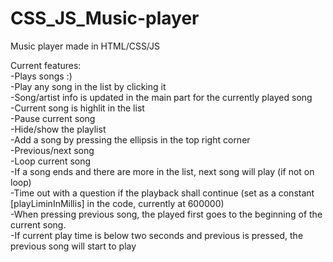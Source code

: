 # CSS_JS_Music-player <br>
Music player made in HTML/CSS/JS <br>

Current features: <br>
  -Plays songs :) <br>
  -Play any song in the list by clicking it <br>
  -Song/artist info is updated in the main part for the currently played song <br>
  -Current song is highlit in the list <br>
  -Pause current song <br>
  -Hide/show the playlist <br>
  -Add a song by pressing the ellipsis in the top right corner <br>
  -Previous/next song <br>
  -Loop current song <br>
  -If a song ends and there are more in the list, next song will play (if not on loop) <br>
  -Time out with a question if the playback shall continue (set as a constant [playLiminInMillis] in the code, currently at 600000) <br>
  -When pressing previous song, the played first goes to the beginning of the current song. <br>
  -If current play time is below two seconds and previous is pressed, the previous song will start to play <br>
 
